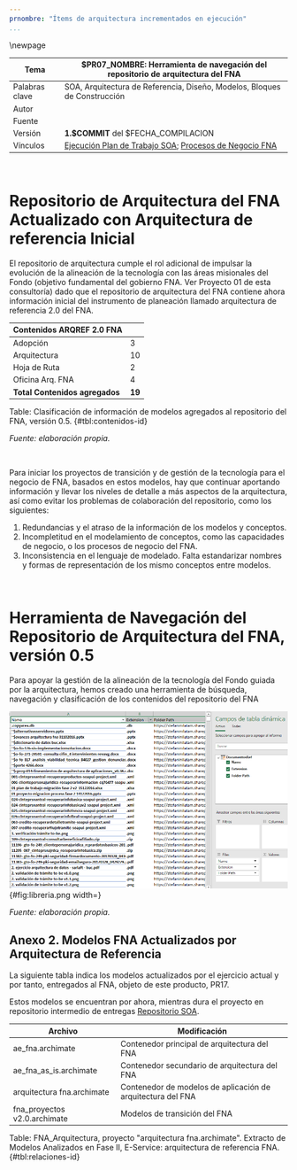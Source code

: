 ```yaml
---
prnombre: "Ítems de arquitectura incrementados en ejecución"
...
```


<div style="page-break-before: always;"></div>
\newpage

| Tema           | $PR07_NOMBRE: **Herramienta de navegación del repositorio de arquitectura del FNA**                           |
|----------------|---------------------------------------------------------------------------------------------------------------|
| Palabras clave | SOA, Arquitectura de Referencia, Diseño, Modelos, Bloques de Construcción                                     |
| Autor          |                                                                                                               |
| Fuente         |                                                                                                               |
| Versión        | **1.$COMMIT** del $FECHA_COMPILACION                                                                          |
| Vínculos       | [Ejecución Plan de Trabajo SOA](onenote:#N001d.sharepoint.com); [Procesos de Negocio FNA](onenote:#N003a.com) |

<br>

# Repositorio de Arquitectura del FNA Actualizado con Arquitectura de referencia Inicial
El repositorio de arquitectura cumple el rol adicional de impulsar la evolución de la alineación de la tecnología con las áreas misionales del Fondo (objetivo fundamental del gobierno FNA. Ver Proyecto 01 de esta consultoría) dado que el repositorio de arquitectura del FNA contiene ahora información inicial del instrumento de planeación llamado arquitectura de referencia 2.0 del FNA.

| **Contenidos ARQREF 2.0 FNA**      |          |
|------------------------------------|----------|
| Adopción                           | 3        |
| Arquitectura                       | 10       |
| Hoja de Ruta                       | 2        |
| Oficina Arq. FNA                   | 4        |
| **Total Contenidos agregados**     | **19** |

Table: Clasificación de información de modelos agregados al repositorio del FNA, versión 0.5. {#tbl:contenidos-id}

_Fuente: elaboración propia._

<br>

Para iniciar los proyectos de transición y de gestión de la tecnología para el negocio de FNA, basados en estos modelos, hay que continuar aportando información y llevar los niveles de detalle a más aspectos de la arquitectura, así como evitar los problemas de colaboración del repositorio, como los siguientes:

1. Redundancias y el atraso de la información de los modelos y conceptos. 
1. Incompletitud en el modelamiento de conceptos, como las capacidades de negocio, o los procesos de negocio del FNA.
1. Inconsistencia en el lenguaje de modelado. Falta estandarizar nombres y formas de representación de los mismo conceptos entre modelos.

<br>


# Herramienta de Navegación del Repositorio de Arquitectura del FNA, versión 0.5
Para apoyar la gestión de la alineación de la tecnología del Fondo guiada por la arquitectura, hemos creado una herramienta de búsqueda, navegación y clasificación de los contenidos del repositorio del FNA

![Herramienta para navegación y clasificación de contenidos del FNA.](images/libreria.png){#fig:libreria.png width=}

_Fuente: elaboración propia._

## Anexo 2. Modelos FNA Actualizados por Arquitectura de Referencia
La siguiente tabla indica los modelos actualizados por el ejercicio actual y por tanto, entregados al FNA, objeto de este producto, PR17.

Estos modelos se encuentran por ahora, mientras dura el proyecto en repositorio intermedio de entregas [Repositorio SOA](https://stefaninilatam.sharepoint.com/:f:/r/sites/PROYECTOARQUITECTURAE-SERVICEFNA/Documentos%20compartidos/General/Repositorio%20SOA/Modelos?csf=1&web=1&e=LSEm4L).

| Archivo                      | Modificación |
|------------------------------|--------------|
| ae_fna.archimate             | Contenedor principal de arquitectura del FNA |
| ae_fna_as_is.archimate       | Contenedor secundario de arquitectura del FNA |
| arquitectura fna.archimate   | Contenedor de modelos de aplicación de arquitectura del FNA |
| fna_proyectos v2.0.archimate | Modelos de transición del FNA |

Table: FNA_Arquitectura, proyecto "arquitectura fna.archimate". Extracto de Modelos Analizados en Fase II, E-Service: arquitectura de referencia FNA. {#tbl:relaciones-id}
